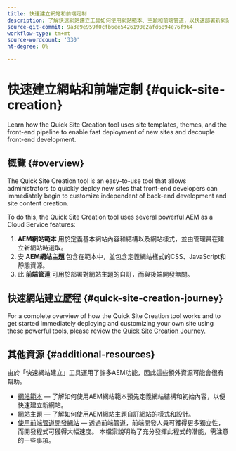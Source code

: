 ```yaml
---
title: 快速建立網站和前端定制
description: 了解快速網站建立工具如何使用網站範本、主題和前端管道，以快速部署新網站並解除前端開發的耦合。
source-git-commit: 9a3e9e959f0cfb6ee5426190e2afd6894e76f964
workflow-type: tm+mt
source-wordcount: '330'
ht-degree: 0%

---
```



# 快速建立網站和前端定制 {#quick-site-creation}

Learn how the Quick Site Creation tool uses site templates, themes, and the front-end pipeline to enable fast deployment of new sites and decouple front-end development.

## 概覽 {#overview}

The Quick Site Creation tool is an easy-to-use tool that allows administrators to quickly deploy new sites that front-end developers can immediately begin to customize independent of back-end development and site content creation.

To do this, the Quick Site Creation tool uses several powerful AEM as a Cloud Service features:

1. **AEM網站範本** 用於定義基本網站內容和結構以及網站樣式，並由管理員在建立新網站時選取。
1. 安 **AEM網站主題** 包含在範本中，並包含定義網站樣式的CSS、JavaScript和靜態資源。
1. 此 **前端管道** 可用於部署對網站主題的自訂，而與後端開發無關。

## 快速網站建立歷程 {#quick-site-creation-journey}

For a complete overview of how the Quick Site Creation tool works and to get started immediately deploying and customizing your own site using these powerful tools, please review the [Quick Site Creation Journey.](/help/journey-sites/quick-site/overview.md)

## 其他資源 {#additional-resources}

由於「快速網站建立」工具運用了許多AEM功能，因此這些額外資源可能會很有幫助。

* [網站範本](/help/sites-cloud/administering/site-creation/site-templates.md)  — 了解如何使用AEM網站範本預先定義網站結構和初始內容，以便快速建立新網站。
* [網站主題](/help/sites-cloud/administering/site-creation/site-themes.md)  — 了解如何使用AEM網站主題自訂網站的樣式和設計。
* [使用前端管道開發網站](/help/implementing/developing/introduction/developing-with-front-end-pipelines.md)  — 透過前端管道，前端開發人員可獲得更多獨立性，而開發程式可獲得大幅速度。 本檔案說明為了充分發揮此程式的潛能，需注意的一些事項。
